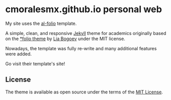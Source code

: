 # cmoralesmx.github.io personal web

My site uses the [al-folio](https://alshedivat.github.io/al-folio/) template. 


A simple, clean, and responsive [Jekyll](https://jekyllrb.com/) theme for 
academics originally based on the [\*folio theme](https://github.com/bogoli/-folio)
by [Lia Bogoev](https://liabogoev.com) under the MIT license.

Nowadays, the template was fully re-write and many additional features were added.

Go visit their template's site!

<!-- ALL-CONTRIBUTORS-LIST:END -->

## License

The theme is available as open source under the terms of the [MIT License](https://github.com/alshedivat/al-folio/blob/master/LICENSE).


